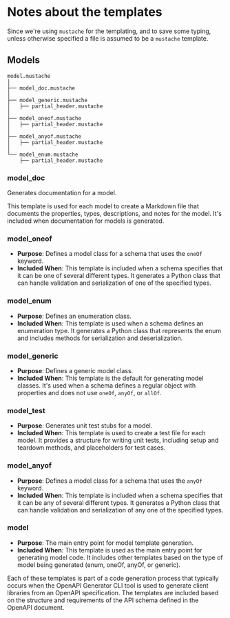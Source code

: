 # Notes about the templates

Since we're using `mustache` for the templating, and to save some typing,
unless otherwise specified a file is assumed to be a `mustache` template.

## Models

```plaintext
model.mustache
│
├── model_doc.mustache
│
├── model_generic.mustache
│   ├── partial_header.mustache
│
├── model_oneof.mustache
│   ├── partial_header.mustache
│
├── model_anyof.mustache
│   ├── partial_header.mustache
│
└── model_enum.mustache
    ├── partial_header.mustache
```

### model_doc

Generates documentation for a model.

This template is used for each model to create a Markdown file that documents
the properties, types, descriptions, and notes for the model. It's included
when documentation for models is generated.

### model_oneof

- **Purpose**: Defines a model class for a schema that uses the `oneOf` keyword.
- **Included When**: This template is included when a schema specifies that it can be one of several different types. It generates a Python class that can handle validation and serialization of one of the specified types.

### model_enum

- **Purpose**: Defines an enumeration class.
- **Included When**: This template is used when a schema defines an enumeration type. It generates a Python class that represents the enum and includes methods for serialization and deserialization.

### model_generic

- **Purpose**: Defines a generic model class.
- **Included When**: This template is the default for generating model classes. It's used when a schema defines a regular object with properties and does not use `oneOf`, `anyOf`, or `allOf`.

### model_test

- **Purpose**: Generates unit test stubs for a model.
- **Included When**: This template is used to create a test file for each model. It provides a structure for writing unit tests, including setup and teardown methods, and placeholders for test cases.

### model_anyof

- **Purpose**: Defines a model class for a schema that uses the `anyOf` keyword.
- **Included When**: This template is included when a schema specifies that it can be any of several different types. It generates a Python class that can handle validation and serialization of any one of the specified types.

### model

- **Purpose**: The main entry point for model template generation.
- **Included When**: This template is used as the main entry point for generating model code. It includes other templates based on the type of model being generated (enum, oneOf, anyOf, or generic).

Each of these templates is part of a code generation process that typically occurs when the OpenAPI Generator CLI tool is used to generate client libraries from an OpenAPI specification. The templates are included based on the structure and requirements of the API schema defined in the OpenAPI document.
